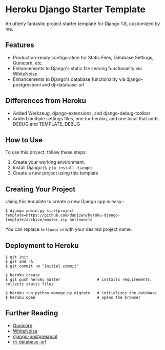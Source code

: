 # Heroku Django Starter Template

An utterly fantastic project starter template for Django 1.8, customized by me.

## Features

- Production-ready configuration for Static Files, Database Settings, Gunicorn, etc.
- Enhancements to Django's static file serving functionality via WhiteNoise
- Enhancements to Django's database functionality via django-postgrespool and dj-database-url

## Differences from Heroku

- Added Werkzeug, django-extensions, and django-debug-toolbar
- Added multiple settings files, one for heroku, and one local that adds DEBUG and TEMPLATE_DEBUG

## How to Use

To use this project, follow these steps:

1. Create your working environment.
2. Install Django (`$ pip install django`)
3. Create a new project using this template

## Creating Your Project

Using this template to create a new Django app is easy::

    $ django-admin.py startproject --template=https://github.com/danizen/heroku-django-template/archive/master.zip helloworld

You can replace ``helloworld`` with your desired project name.

## Deployment to Heroku

    $ git init
    $ git add -A
    $ git commit -m "Initial commit"

    $ heroku create
    $ git push heroku master                # installs requirements, collects static files

    $ heroku run python manage.py migrate   # initializes the database
    $ heroku open                           # opens the browser

## Further Reading

- [Gunicorn](https://warehouse.python.org/project/gunicorn/)
- [WhiteNoise](https://warehouse.python.org/project/whitenoise/)
- [django-postgrespool](https://warehouse.python.org/project/django-postgrespool/)
- [dj-database-url](https://warehouse.python.org/project/dj-database-url/)
